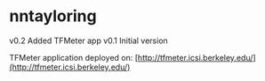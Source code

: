 # nntayloring

v0.2 Added TFMeter app
v0.1 Initial version


TFMeter application deployed on: [http://tfmeter.icsi.berkeley.edu/](http://tfmeter.icsi.berkeley.edu/)
